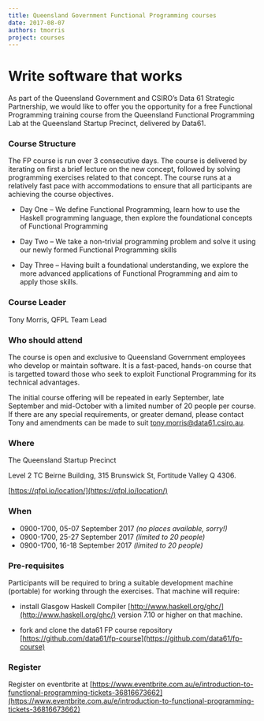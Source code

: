 ```yaml
---
title: Queensland Government Functional Programming courses
date: 2017-08-07
authors: tmorris
project: courses
---
```


<div class="jumbotron">
  <h1>Write software that works</h1>
</div>

As part of the Queensland Government and CSIRO’s Data 61 Strategic Partnership, we would like to offer you the opportunity for a free Functional Programming training course from the Queensland Functional Programming Lab at the Queensland Startup Precinct, delivered by Data61.

### Course Structure

The FP course is run over 3 consecutive days. The course is delivered by iterating on first a brief lecture on the new concept, followed by solving programming exercises related to that concept. The course runs at a relatively fast pace with accommodations to ensure that all participants are achieving the course objectives.

* Day One – We define Functional Programming, learn how to use the Haskell programming language, then explore the foundational concepts of Functional Programming

* Day Two – We take a non-trivial programming problem and solve it using our newly formed Functional Programming skills

* Day Three – Having built a foundational understanding, we explore the more advanced applications of Functional Programming and aim to apply those skills.

### Course Leader

Tony Morris, QFPL Team Lead

### Who should attend

The course is open and exclusive to Queensland Government employees who develop or maintain software. It is a fast-paced, hands-on course that is targetted toward those who seek to exploit Functional Programming for its technical advantages.

The initial course offering will be repeated in early September, late September and mid-October with a limited number of 20 people per course. If there are any special requirements, or greater demand, please contact Tony and amendments can be made to suit [tony.morris@data61.csiro.au](tony.morris@data61.csiro.au). 

### Where

The Queensland Startup Precinct

Level 2 TC Beirne Building, 315 Brunswick St, Fortitude Valley Q 4306.

[https://qfpl.io/location/](https://qfpl.io/location/)

### When

* 0900-1700, 05-07 September 2017 *(no places available, sorry!)*
* 0900-1700, 25-27 September 2017 *(limited to 20 people)*
* 0900-1700, 16-18 September 2017 *(limited to 20 people)*

### Pre-requisites

Participants will be required to bring a suitable development machine (portable) for working through the exercises. That machine  will require:

* install Glasgow Haskell Compiler [http://www.haskell.org/ghc/](http://www.haskell.org/ghc/) version 7.10 or higher on that machine.

* fork and clone the data61 FP course repository [https://github.com/data61/fp-course](https://github.com/data61/fp-course)

### Register

Register on eventbrite at [https://www.eventbrite.com.au/e/introduction-to-functional-programming-tickets-36816673662](https://www.eventbrite.com.au/e/introduction-to-functional-programming-tickets-36816673662)
